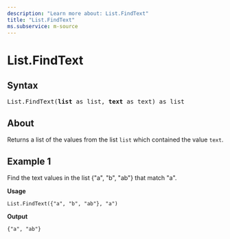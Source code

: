 ```yaml
---
description: "Learn more about: List.FindText"
title: "List.FindText"
ms.subservice: m-source
---
```

# List.FindText

## Syntax

<pre>
List.FindText(<b>list</b> as list, <b>text</b> as text) as list
</pre>

## About

Returns a list of the values from the list `list` which contained the value `text`.

## Example 1

Find the text values in the list {"a", "b", "ab"} that match "a".

**Usage**

```powerquery-m
List.FindText({"a", "b", "ab"}, "a")
```

**Output**

`{"a", "ab"}`

